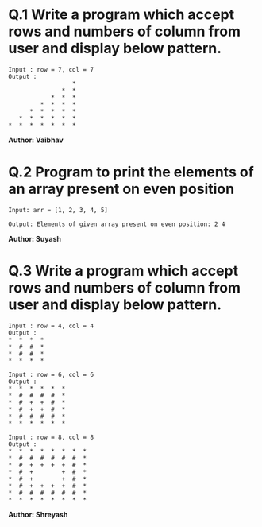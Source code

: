 # Q.1 Write a program which accept rows and numbers of column from user and display below pattern.
~~~
Input : row = 7, col = 7
Output :
                  *
               *  *
            *  *  *
         *  *  *  *
      *  *  *  *  *
   *  *  *  *  *  *
*  *  *  *  *  *  *
~~~
**Author: Vaibhav**

# Q.2 Program to print the elements of an array present on even position
~~~
Input: arr = [1, 2, 3, 4, 5]  

Output: Elements of given array present on even position: 2 4
~~~
**Author: Suyash**

# Q.3 Write a program which accept rows and numbers of column from user and display below pattern.
~~~
Input : row = 4, col = 4
Output :
*  *  *  *  
*  #  #  *  
*  #  #  *  
*  *  *  *  
~~~
~~~
Input : row = 6, col = 6
Output :
*  *  *  *  *  *  
*  #  #  #  #  *  
*  #  +  +  #  *  
*  #  +  +  #  *  
*  #  #  #  #  *  
*  *  *  *  *  * 
~~~
~~~
Input : row = 8, col = 8
Output :
*  *  *  *  *  *  *  *  
*  #  #  #  #  #  #  *  
*  #  +  +  +  +  #  *  
*  #  +        +  #  *  
*  #  +        +  #  *  
*  #  +  +  +  +  #  *  
*  #  #  #  #  #  #  *  
*  *  *  *  *  *  *  *  
~~~
**Author: Shreyash**

